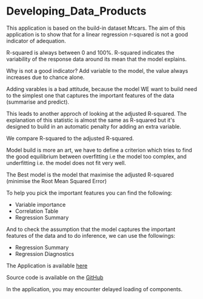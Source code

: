 # Developing_Data_Products

This application is based on the build-in dataset Mtcars. The aim of this application is to show that for a linear regression 
r-squared is not a good indicator of adequation.

R-squared is always between 0 and 100%.
R-squared indicates the variability of the response data around its mean that the model explains.

Why is not a good indicator? Add variable to the model, the value always increases due to chance alone. 

Adding varables is a bad attitude, because the model WE want to build need to the simplest one that captures the important 
features  of the data (summarise and predict). 

This leads to another approch of looking at the adjusted R-squared. The explanation of this statistic is almost the same as 
R-squared but it's designed to build in an automatic penalty for adding an extra variable. 

We compare R-squared to the adjusted R-squared. 

Model build is more an art, we have to define a criterion which tries to find the good equilibrium between overfitting i.e the model too complex, and underfitting i.e. the model does not fit very well. 

The Best model is the model that maximise the adjusted R-squared (minimise the Root Mean Squared Error)

To help you pick the important features you can find the following:
 - Variable importance
 - Correlation Table
 - Regression Summary

And to check the assumption that the model captures the important features of the data and to do inference, we can use the followings:
- Regression Summary
- Regression Diagnostics

The Application is available [here](https://oge77.shinyapps.io/My_app_Developing_Data_Products)

Source code is available on the [GitHub](https://github.com/Oge77/Developing_Data_Products/)

In the application, you may encounter delayed loading of components.
